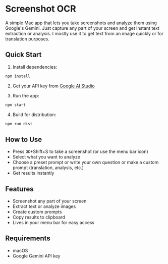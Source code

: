 # Screenshot OCR

A simple Mac app that lets you take screenshots and analyze them using Google's Gemini. Just capture any part of your screen and get instant text extraction or analysis. I mostly use it to get text from an image quickly or for translation purposes.

## Quick Start

1. Install dependencies:
```bash
npm install
```

2. Get your API key from [Google AI Studio](https://aistudio.google.com/app/apikey)

3. Run the app:
```bash
npm start
```

4. Build for distribution:
```bash
npm run dist
```

## How to Use

- Press ⌘+Shift+S to take a screenshot (or use the menu bar icon)
- Select what you want to analyze
- Choose a preset prompt or write your own question or make a custom prompt (translation, analysis, etc.)
- Get results instantly

## Features

- Screenshot any part of your screen
- Extract text or analyze images
- Create custom prompts
- Copy results to clipboard
- Lives in your menu bar for easy access

## Requirements

- macOS
- Google Gemini API key
